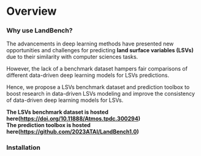 # Overview

### Why use LandBench?

The advancements in deep learning methods have presented new opportunities and challenges for predicting **land surface variables (LSVs)** due to their similarity with computer sciences tasks.

However, the lack of a benchmark dataset hampers fair comparisons of different data-driven deep learning models for LSVs predictions. 

Hence, we propose a LSVs benchmark dataset and prediction toolbox to boost research in data-driven LSVs modeling and improve the consistency of data-driven deep learning models for LSVs.

**The LSVs benchmark dataset is hosted here(https://doi.org/10.11888/Atmos.tpdc.300294)**<br>
**The prediction toolbox is hosted here(https://github.com/2023ATAI/LandBench1.0)**

### Installation
